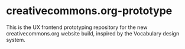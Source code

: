 # creativecommons.org-prototype
This is the UX frontend prototyping repository for the new creativecommons.org website build, inspired by the Vocabulary design system.
